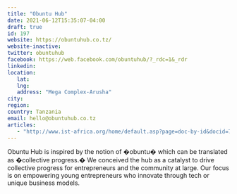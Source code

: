 ```yaml
---
title: "Obuntu Hub"
date: 2021-06-12T15:35:07-04:00
draft: true
id: 197
website: https://obuntuhub.co.tz/
website-inactive: 
twitter: obuntuhub
facebook: https://web.facebook.com/obuntuhub/?_rdc=1&_rdr
linkedin: 
location: 
   lat: 
   lng: 
   address: "Mega Complex-Arusha"
city: 
region: 
country: Tanzania
email: hello@obuntuhub.co.tz
articles:
   - "http://www.ist-africa.org/home/default.asp?page=doc-by-id&docid=7009"
---
```

Obuntu Hub is inspired by the notion of �obuntu� which can be translated as �collective progress.� We conceived the hub as a catalyst to drive collective progress for entrepreneurs and the community at large. Our focus is on empowering young entrepreneurs who innovate through tech or unique business models. 
